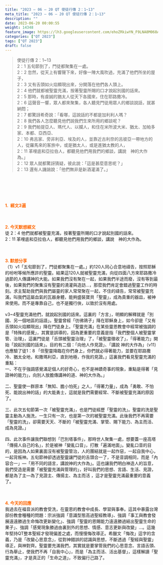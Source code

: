 ```yaml
---
title: "2023 – 06 – 20 QT 使徒行傳 2：1~13"
meta_title: "2023 – 06 – 20 QT 使徒行傳 2：1~13"
description: ""
date: 2023-06-20 00:00:55
weight: 14348
feature_image: https://lh3.googleusercontent.com/ehoZRkiwYN_F9LNA8M068AYxt73EavCZno-PD1cJRuf5BbSkQVUWr3gNEbt5kSs28Pb_Elg17kSrtf9ybWvojWoMV6I4tPM3vGRGDq6GkKkPdL2Gut4QAIw4-uykKUAtNiKgQKntvsU=w800
categories: ["QT 2023"]
tags: ["QT 2023"]
draft: false
---
```


<blockquote>使徒行傳 2：1~13<br />
2：1 五旬節到了，門徒都聚集在一處。<br />
2：2 忽然，從天上有響聲下來，好像一陣大風吹過，充滿了他們所坐的屋子，<br />
2：3 又有舌頭如火焰顯現出來，分開落在他們各人頭上。<br />
2：4 他們就都被聖靈充滿，按著聖靈所賜的口才說起別國的話來。<br />
2：5 那時，有虔誠的猶太人從天下各國來，住在耶路撒冷。<br />
2：6 這聲音一響，眾人都來聚集，各人聽見門徒用眾人的鄉談說話，就甚納悶；<br />
2：7 都驚訝希奇說：「看哪，這說話的不都是加利利人嗎？<br />
2：8 我們各人怎麼聽見他們說我們生來所用的鄉談呢？<br />
2：9 我們帕提亞人、瑪代人、以攔人，和住在米所波大米、猶太、加帕多家、本都、亞西亞、<br />
2：10 弗呂家、旁非利亞、埃及的人，並靠近古利奈的呂彼亞一帶地方的人，從羅馬來的客旅中，或是猶太人，或是進猶太教的人，<br />
2：11 革哩底和亞拉伯人，都聽見他們用我們的鄉談，講說　神的大作為。」<br />
2：12 眾人就都驚訝猜疑，彼此說：「這是甚麼意思呢？」<br />
2：13 還有人譏誚說：「他們無非是新酒灌滿了。」</blockquote><br />
&nbsp;<br />
<br />
&nbsp;<br />
<br />
<span style="color: #ff6600;"><strong>1.  經文3遍</strong></span><br />
<br />
&nbsp;<br />
<br />
<span style="color: #ff6600;"><strong>2. 今天默想經文<br />
</strong></span>徒 2：4 他們就都被聖靈充滿，按著聖靈所賜的口才說起別國的話來。<br />
2：11 革哩底和亞拉伯人，都聽見他們用我們的鄉談，講說　神的大作為。<br />
<br />
&nbsp;<br />
<br />
<strong><span style="color: #ff6600;">3. 默想分享<br />
</span></strong>（1）v1「五旬節到了，門徒都聚集在一處。」約120人同心合意地禱告，按照耶穌的吩咐等候所應許的聖靈。結果這120人就被聖靈充滿，向從四面八方來耶路撒冷過節的人傳講神的大能。如果我們沒有聚在一起，如果我們半途而廢，沒有等到最後，如果我們的聚集沒有聖靈的澆灌與造訪…，那麼我們肯定會錯過聖靈工作的時刻。求主幫助我們與我們屬靈的家人常常聚在一起，不住的禱告，常常被聖靈充滿，叫我們這屬血氣的瓦器身體，能夠盛裝寶貝「聖靈」，成為貴重的器皿，被神來使用。而不是專靠自己，也不是獨行俠，以致於沒有用處。<br />
<br />
v3~4聖靈充滿他們，就說起別國的話來。這裏的「方言」，明顯的解釋就是「別國、另一個地區的話語」。聖靈曾經「彷彿鴿子」降在耶穌身上，如今卻是「又有舌頭如火焰顯現出」降在門徒身上。「聖靈充滿」在某些靈恩教會中經常被強調的是「特殊的感覺」，其實是誤導的，因為更重要的意義是指「我們整個人被聖靈掌管、治理」，這裏門徒是「舌頭被聖靈治理」了，「被聖靈徵收了」，「得著能力」開始「說起別國的話來」。目的有二個：「向他人作見證」、「講說 神的大作為」（v11）也應驗了徒1：8 「但聖靈降臨在你們身上，你們就必得著能力，並要在耶路撒冷、猶太全地，和撒瑪利亞，直到地極，作我的見證。」這裏我們看見聖靈充滿的重點：<br />
一、不在乎強調感覺滿足個人的好奇心，也不是神蹟奇事的現象，重點是得著「見證神的能力」，向別人放膽傳講神的道、神的大作為。」<br />
<br />
二、聖靈使一群原本「無知、膽小怕死」之人，「得著力量」，成為「勇敢、不怕死、能說出神的話」的大能勇士，這就是我們需要經常、不斷被聖靈充滿的原因了。<br />
<br />
三、此次五旬節第一次「被聖靈充滿」，也是門徒經歷「聖靈的洗」。聖靈的洗是聖靈主動為人施洗，一生只有一次，也是第一次的被聖靈充滿。此後我們不再需要「聖靈的洗」，卻需要天天、不斷的「被聖靈充滿、掌管、賜下能力、為主而活、成為見證。」<br />
<br />
四、此次事件讓我們聯想到「巴別塔事件」，那時世人聚集一處，想要蓋一座高塔「傳揚人自己的名」，於是被神「變亂口音」，打散「遍滿地面」。變亂口音的目的，是因為人如果裏面沒有被聖靈管治，人的團結就是一起作惡，一起自我中心，一起背叛神。五旬節神卻透過聖靈讓門徒的舌頭合一了，不是音調相同，而是「內容合一」—「用不同的語言，講說神的大作為」。這也讓我們明白神造人的旨意，我們受造是需要「被聖靈充滿與管理的」，好叫我們的思想、言語、生活、見證，都是為了主—為了見證主、傳揚主、為主而活 ，這才是聖靈充滿最重要的意義了。<br />
<br />
&nbsp;<br />
<br />
<strong style="font-size: inherit;"><span style="color: #ff6600;">4. 今天的回應<br />
</span></strong>我過去在福音派的教會受洗，在靈恩的教會中成長、學習與事奉。這其中暴露台灣部份教會種種的問題：宗派強調「意識型態高過聖經教導」、強調「事工與教會發展遠遠勝過生命悔改更新變化」、強調「聖靈的恩賜能力遠遠勝過結出聖靈生命的果子」、強調「感覺現象勝過由裏到外的思想、情感、意志更新與改變」…。這幾年堅持QT整本聖經才發現偏差之處，而慢慢悔改導正。希臘文「悔改」這字的含義，乃是「改變心思意念」，從對神錯誤的認識與思想，不斷透過「聖經與聖靈」導正，與神對齊。聖靈要充滿我們，其實就是要掌管我們的心思意念、言語舌頭、行為舉止，使我們不再「自我中心」，而是「為主而活、活出基督」，這樣解讀「聖靈充滿」，才是真正的「生命之道」，不致偏行己路了。<br />
<br />
&nbsp;<br />
<br />
<audio style="display: none;" controls="controls"></audio><br />
<br />
<audio style="display: none;" controls="controls"></audio><br />
<br />
<audio style="display: none;" controls="controls"></audio><br />
<br />
<audio style="display: none;" controls="controls"></audio><br />
<br />
<audio style="display: none;" controls="controls"></audio>
        